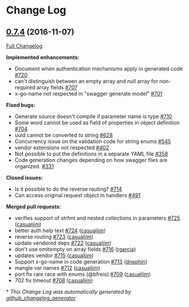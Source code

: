 # Change Log

## [0.7.4](https://github.com/ssfilatov/go-swagger/tree/0.7.4) (2016-11-07)
[Full Changelog](https://github.com/ssfilatov/go-swagger/compare/0.7.3...0.7.4)

**Implemented enhancements:**

- Document when authentication mechanisms apply in generated code [\#720](https://github.com/ssfilatov/go-swagger/issues/720)
- can't distinguish between an empty array and null array for non-required array fields [\#707](https://github.com/ssfilatov/go-swagger/issues/707)
- x-go-name not respected in "swagger generate model" [\#701](https://github.com/ssfilatov/go-swagger/issues/701)

**Fixed bugs:**

- Generate source doesn't compile if parameter name is type [\#710](https://github.com/ssfilatov/go-swagger/issues/710)
- Some word cannot be used as field of properties in object definition [\#704](https://github.com/ssfilatov/go-swagger/issues/704)
- uuid cannot be converted to string [\#628](https://github.com/ssfilatov/go-swagger/issues/628)
- Concurrency issue on the validation code for string enums [\#545](https://github.com/ssfilatov/go-swagger/issues/545)
- vendor extensions not respected [\#402](https://github.com/ssfilatov/go-swagger/issues/402)
- Not possible to put the definitions in a separate YAML file [\#358](https://github.com/ssfilatov/go-swagger/issues/358)
- Code generation changes depending on how swagger files are organized. [\#331](https://github.com/ssfilatov/go-swagger/issues/331)

**Closed issues:**

- Is it possible to do the reverse routing? [\#714](https://github.com/ssfilatov/go-swagger/issues/714)
- Can access original request object in handlers [\#491](https://github.com/ssfilatov/go-swagger/issues/491)

**Merged pull requests:**

- verifies support of strfmt and nested collections in parameters [\#725](https://github.com/ssfilatov/go-swagger/pull/725) ([casualjim](https://github.com/casualjim))
- better auth help text [\#724](https://github.com/ssfilatov/go-swagger/pull/724) ([casualjim](https://github.com/casualjim))
- reverse routing [\#723](https://github.com/ssfilatov/go-swagger/pull/723) ([casualjim](https://github.com/casualjim))
- update vendored deps [\#722](https://github.com/ssfilatov/go-swagger/pull/722) ([casualjim](https://github.com/casualjim))
- don't use omitempty on array fields [\#716](https://github.com/ssfilatov/go-swagger/pull/716) ([rgarcia](https://github.com/rgarcia))
- updates vendor [\#715](https://github.com/ssfilatov/go-swagger/pull/715) ([casualjim](https://github.com/casualjim))
- Support x-go-name in code generation [\#713](https://github.com/ssfilatov/go-swagger/pull/713) ([dnephin](https://github.com/dnephin))
- mangle var names [\#712](https://github.com/ssfilatov/go-swagger/pull/712) ([casualjim](https://github.com/casualjim))
- port fix rare race with enums \(@bfreis\) [\#709](https://github.com/ssfilatov/go-swagger/pull/709) ([casualjim](https://github.com/casualjim))
- 702 fix timeout [\#708](https://github.com/ssfilatov/go-swagger/pull/708) ([casualjim](https://github.com/casualjim))

\* *This Change Log was automatically generated by [github_changelog_generator](https://github.com/skywinder/Github-Changelog-Generator)*
